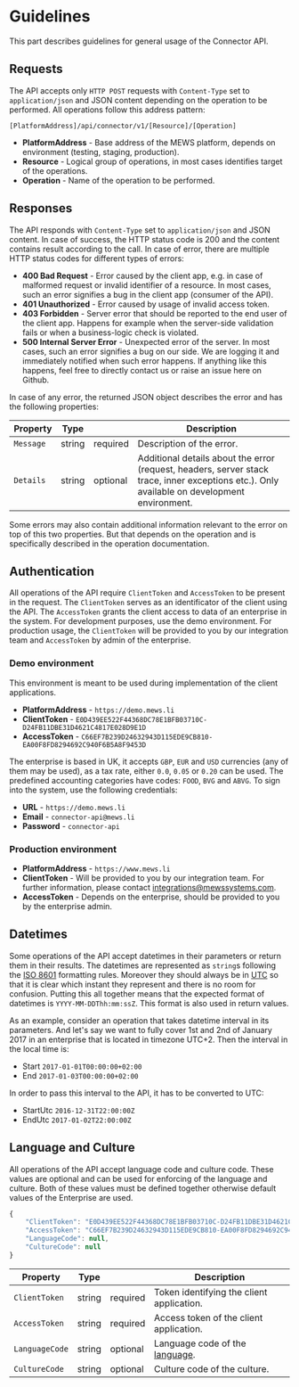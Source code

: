 # Guidelines

This part describes guidelines for general usage of the Connector API.

## Requests

The API accepts only `HTTP POST` requests with `Content-Type` set to `application/json` and JSON content depending on the operation to be performed. All operations follow this address pattern:

```text
[PlatformAddress]/api/connector/v1/[Resource]/[Operation]
```

* **PlatformAddress** - Base address of the MEWS platform, depends on environment \(testing, staging, production\).
* **Resource** - Logical group of operations, in most cases identifies target of the operations.
* **Operation** - Name of the operation to be performed.

## Responses

The API responds with `Content-Type` set to `application/json` and JSON content. In case of success, the HTTP status code is 200 and the content contains result according to the call. In case of error, there are multiple HTTP status codes for different types of errors:

* **400 Bad Request** - Error caused by the client app, e.g. in case of malformed request or invalid identifier of a resource. In most cases, such an error signifies a bug in the client app \(consumer of the API\).
* **401 Unauthorized** - Error caused by usage of invalid access token.
* **403 Forbidden** - Server error that should be reported to the end user of the client app. Happens for example when the server-side validation fails or when a business-logic check is violated.
* **500 Internal Server Error** - Unexpected error of the server. In most cases, such an error signifies a bug on our side. We are logging it and immediately notified when such error happens. If anything like this happens, feel free to directly contact us or raise an issue here on Github.

In case of any error, the returned JSON object describes the error and has the following properties:

| Property | Type |  | Description |
| --- | --- | --- | --- |
| `Message` | string | required | Description of the error. |
| `Details` | string | optional | Additional details about the error \(request, headers, server stack trace, inner exceptions etc.\). Only available on development environment. |

Some errors may also contain additional information relevant to the error on top of this two properties. But that depends on the operation and is specifically described in the operation documentation.

## Authentication

All operations of the API require `ClientToken` and `AccessToken` to be present in the request. The `ClientToken` serves as an identificator of the client using the API. The `AccessToken` grants the client access to data of an enterprise in the system. For development purposes, use the demo environment. For production usage, the `ClientToken` will be provided to you by our integration team and `AccessToken` by admin of the enterprise.

### Demo environment

This environment is meant to be used during implementation of the client applications.

* **PlatformAddress** - `https://demo.mews.li`
* **ClientToken** - `E0D439EE522F44368DC78E1BFB03710C-D24FB11DBE31D4621C4817E028D9E1D`
* **AccessToken** - `C66EF7B239D24632943D115EDE9CB810-EA00F8FD8294692C940F6B5A8F9453D`

The enterprise is based in UK, it accepts `GBP`, `EUR` and `USD` currencies \(any of them may be used\), as a tax rate, either `0.0`, `0.05` or `0.20` can be used. The predefined accounting categories have codes: `FOOD`, `BVG` and `ABVG`. To sign into the system, use the following credentials:

* **URL** - `https://demo.mews.li`
* **Email** - `connector-api@mews.li`
* **Password** - `connector-api`

### Production environment

* **PlatformAddress** - `https://www.mews.li`
* **ClientToken** - Will be provided to you by our integration team. For further information, please contact [integrations@mewssystems.com](mailto://integrations@mewssystems.com).
* **AccessToken** - Depends on the enterprise, should be provided to you by the enterprise admin.

## Datetimes

Some operations of the API accept datetimes in their parameters or return them in their results. The datetimes are represented as `string`s following the [ISO 8601](https://en.wikipedia.org/wiki/ISO_8601#Combined_date_and_time_representations) formatting rules. Moreover they should always be in [UTC](https://en.wikipedia.org/wiki/ISO_8601#UTC) so that it is clear which instant they represent and there is no room for confusion. Putting this all together means that the expected format of datetimes is `YYYY-MM-DDThh:mm:ssZ`. This format is also used in return values.

As an example, consider an operation that takes datetime interval in its parameters. And let's say we want to fully cover 1st and 2nd of January 2017 in an enterprise that is located in timezone UTC+2. Then the interval in the local time is:

* Start `2017-01-01T00:00:00+02:00`
* End `2017-01-03T00:00:00+02:00`

In order to pass this interval to the API, it has to be converted to UTC:

* StartUtc `2016-12-31T22:00:00Z`
* EndUtc `2017-01-02T22:00:00Z`

## Language and Culture

All operations of the API accept language code and culture code. These values are optional and can be used for enforcing of the language and culture. Both of these values must be defined together otherwise default values of the Enterprise are used.

```javascript
{
    "ClientToken": "E0D439EE522F44368DC78E1BFB03710C-D24FB11DBE31D4621C4817E028D9E1D",
    "AccessToken": "C66EF7B239D24632943D115EDE9CB810-EA00F8FD8294692C940F6B5A8F9453D",
    "LanguageCode": null,
    "CultureCode": null 
}
```

| Property | Type |  | Description |
| --- | --- | --- | --- |
| `ClientToken` | string | required | Token identifying the client application. |
| `AccessToken` | string | required | Access token of the client application. |
| `LanguageCode` | string | optional | Language code of the [language](operations/configuration.md#language). |
| `CultureCode` | string | optional | Culture code of the culture. |
